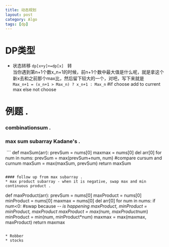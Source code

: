 ```yaml
---
title: 动态规划
layout: post
category: Algo
tags: [dp]
---
```


# DP类型
* 状态转移 `dp[x+y]+=dp[x]`  
转  
当你遇到第n+1个数x_n+1的时候，前n+1个数中最大值是什么呢，就是拿这个新x去和之前那个max比，然后留下较大的一个，对吧，写下来就是  
`Max_n+1 = (x_n+1 > Max_n) ? x_n+1 : Max_n` #if choose add to current max else not choose  
# 例题 .   
### combinationsum . 
### max sum subarray Kadane's .   

  ```
  def maxSum(arr):
    prevSum = nums[0]
    maxmax = nums[0]
    del arr[0]
    for num in nums:
      prevSum = max(prevSum+num, num) #compare cursum and curnum
      maxSum = max(maxSum, prevSum)
    return maxSum
    
  ```
  
#### follow up from max subarray . 
* max product subarray - when it is negative, swap max and min continuous product . 
  ```
  def maxProduct(arr):
    prevSum = nums[0]
    maxProduct = nums[0]
    minProduct = nums[0]
    maxmax = nums[0]
    del arr[0]
    for num in nums:
      if num<0:
        #swap because -*- is happening
        maxProduct, minProduct = minProduct, maxProduct
      maxProduct = max(num, maxProduct*num)
      minProduct = min(num, minProduct*num)
      maxmax = max(maxmax, maxProduct)
    return maxmax
        
  ```

* Robber
* stocks
